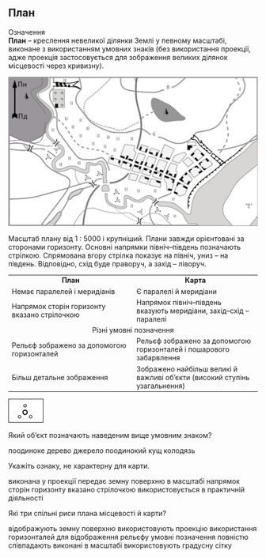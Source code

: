 План
----

<div class="eoz-wrap">
<span class="eoz">Означення</span>
<div class="eoz-text">
<b>План</b> – креслення невеликої дiлянки Землi у певному масштабi, виконане з використанням умовних знакiв (без використання проекцiї, адже проекцiя застосовується для зображення великих дiлянок мiсцевостi через кривизну).
</div>
</div>

![image](pic5.png)


Масштаб плану від 1 : 5000 і крупніший. Плани завжди орієнтовані за
сторонами горизонту. Основні напрямки північ–південь позначають
стрілкою. Спрямована вгору стрілка показує на північ, униз – на південь.
Відповідно, схід буде праворуч, а захід – ліворуч.

<table>
<tr>
<td  align="center" style="width: 50%;">
<b>План</b>
</td>

<td align="center">
<b>Карта</b>
</td>
</tr>
<tr>
<td>
Немає паралелей i меридiанiв
</td>
<td>
Є паралелi й меридiани
</td>
</tr>
<tr>
<td>
Напрямок сторiн горизонту вказано стрiлочкою
</td>
<td>
Напрямок пiвнiч–пiвдень вказують меридiани, захiд–схiд – паралелi
</td>
</tr>
<tr>
<td colspan="2" align="center">
Рiзнi умовнi позначення
</td>
</tr>
<tr>
<td>
Рельєф зображено за допомогою горизонталей
</td>
<td>
Рельєф зображено за допомогою горизонталей i пошарового забарвлення
</td>
</tr>
<tr>
<td>
Бiльш детальне зображення
</td>
<td>
Зображено найбiльш великi й важливi об’єкти (високий ступiнь узагальнення)
</td>
</tr>
</table>


<img src="poodn-kywi.jpg" style="border: 1px solid;"/>
<quiz correctLabel="correct" incorrectLabel="incorrect" checkLabel="check"> 
    <question text="">
        <p>Який об’єкт позначають наведеним вище умовним знаком?</p>
        <answer>поодиноке дерево</answer>
        <answer>джерело</answer>
        <answer correct>поодинокий кущ</answer>
        <answer>колодязь</answer>
    </question>
    <question text="">
        <p>Укажіть ознаку, не характерну для карти.</p>
        <answer>виконана у проекції</answer>
        <answer>передає земну поверхню в масштабі</answer>
        <answer correct>напрямок сторін горизонту вказано стрілочкою</answer>
        <answer>використовується в практичній діяльності</answer>
    </question>
        <question multiple>
        <p>Які три спільні риси плана місцевості й  карти?</p>
        <answer correct>відображують земну поверхню</answer>
        <answer>використовують проекцію</answer>
        <answer correct>використання горизонталей для відображення рельєфу</answer>
        <answer>умовні позначення повністю співпадають</answer>
        <answer correct>виконані в масштабі</answer>
        <answer>використовують градусну сітку</answer>
    </question>
</quiz>
